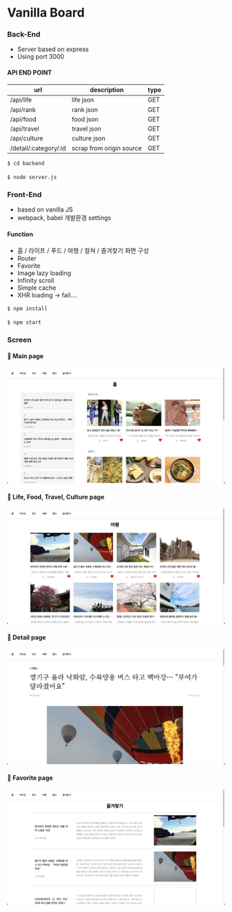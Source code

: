 # Vanilla Board

### Back-End
* Server based on express
* Using port 3000

#### API END POINT
|url|description|type|
|---|---|---|
|/api/life|life json |GET|
|/api/rank|rank json |GET|
|/api/food|food json |GET|
|/api/travel|travel json |GET|
|/api/culture|culture json |GET|
|/detail/:category/:id|scrap from origin source|GET|

```shell
$ cd backend

$ node server.js
```

### Front-End
* based on vanilla JS
* webpack, babel 개발환경 settings
#### Function
* 홈 / 라이프 / 푸드 / 여행 / 컬쳐 / 즐겨찾기 화면 구성
* Router
* Favorite 
* Image lazy loading 
* Infinity scroll
* Simple cache 
* XHR loading -> fail....


```shell
$ npm install

$ npm start
```

### Screen
#### 🌟 Main page
![main](./src/factory/images/home.png)
#### 🌟 Life, Food, Travel, Culture page
![travel](./src/factory/images/travel.png)
#### 🌟 Detail page
![detail](./src/factory/images/detail.png)
#### 🌟 Favorite page
![favorite](./src/factory/images/favorite.png)
